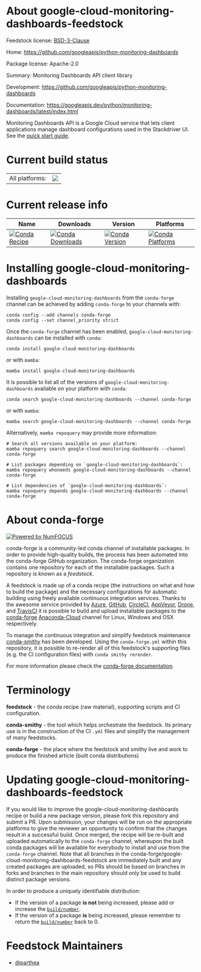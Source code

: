 About google-cloud-monitoring-dashboards-feedstock
==================================================

Feedstock license: [BSD-3-Clause](https://github.com/conda-forge/google-cloud-monitoring-dashboards-feedstock/blob/main/LICENSE.txt)

Home: https://github.com/googleapis/python-monitoring-dashboards

Package license: Apache-2.0

Summary: Monitoring Dashboards API client library

Development: https://github.com/googleapis/python-monitoring-dashboards

Documentation: https://googleapis.dev/python/monitoring-dashboards/latest/index.html

Monitoring Dashboards API is a Google Cloud service that lets client applications manage dashboard configurations used in the Stackdriver UI.
See the [quick start guide](https://googleapis.dev/python/monitoring-dashboards/latest/index.html#quick-start).

Current build status
====================


<table><tr><td>All platforms:</td>
    <td>
      <a href="https://dev.azure.com/conda-forge/feedstock-builds/_build/latest?definitionId=9657&branchName=main">
        <img src="https://dev.azure.com/conda-forge/feedstock-builds/_apis/build/status/google-cloud-monitoring-dashboards-feedstock?branchName=main">
      </a>
    </td>
  </tr>
</table>

Current release info
====================

| Name | Downloads | Version | Platforms |
| --- | --- | --- | --- |
| [![Conda Recipe](https://img.shields.io/badge/recipe-google--cloud--monitoring--dashboards-green.svg)](https://anaconda.org/conda-forge/google-cloud-monitoring-dashboards) | [![Conda Downloads](https://img.shields.io/conda/dn/conda-forge/google-cloud-monitoring-dashboards.svg)](https://anaconda.org/conda-forge/google-cloud-monitoring-dashboards) | [![Conda Version](https://img.shields.io/conda/vn/conda-forge/google-cloud-monitoring-dashboards.svg)](https://anaconda.org/conda-forge/google-cloud-monitoring-dashboards) | [![Conda Platforms](https://img.shields.io/conda/pn/conda-forge/google-cloud-monitoring-dashboards.svg)](https://anaconda.org/conda-forge/google-cloud-monitoring-dashboards) |

Installing google-cloud-monitoring-dashboards
=============================================

Installing `google-cloud-monitoring-dashboards` from the `conda-forge` channel can be achieved by adding `conda-forge` to your channels with:

```
conda config --add channels conda-forge
conda config --set channel_priority strict
```

Once the `conda-forge` channel has been enabled, `google-cloud-monitoring-dashboards` can be installed with `conda`:

```
conda install google-cloud-monitoring-dashboards
```

or with `mamba`:

```
mamba install google-cloud-monitoring-dashboards
```

It is possible to list all of the versions of `google-cloud-monitoring-dashboards` available on your platform with `conda`:

```
conda search google-cloud-monitoring-dashboards --channel conda-forge
```

or with `mamba`:

```
mamba search google-cloud-monitoring-dashboards --channel conda-forge
```

Alternatively, `mamba repoquery` may provide more information:

```
# Search all versions available on your platform:
mamba repoquery search google-cloud-monitoring-dashboards --channel conda-forge

# List packages depending on `google-cloud-monitoring-dashboards`:
mamba repoquery whoneeds google-cloud-monitoring-dashboards --channel conda-forge

# List dependencies of `google-cloud-monitoring-dashboards`:
mamba repoquery depends google-cloud-monitoring-dashboards --channel conda-forge
```


About conda-forge
=================

[![Powered by
NumFOCUS](https://img.shields.io/badge/powered%20by-NumFOCUS-orange.svg?style=flat&colorA=E1523D&colorB=007D8A)](https://numfocus.org)

conda-forge is a community-led conda channel of installable packages.
In order to provide high-quality builds, the process has been automated into the
conda-forge GitHub organization. The conda-forge organization contains one repository
for each of the installable packages. Such a repository is known as a *feedstock*.

A feedstock is made up of a conda recipe (the instructions on what and how to build
the package) and the necessary configurations for automatic building using freely
available continuous integration services. Thanks to the awesome service provided by
[Azure](https://azure.microsoft.com/en-us/services/devops/), [GitHub](https://github.com/),
[CircleCI](https://circleci.com/), [AppVeyor](https://www.appveyor.com/),
[Drone](https://cloud.drone.io/welcome), and [TravisCI](https://travis-ci.com/)
it is possible to build and upload installable packages to the
[conda-forge](https://anaconda.org/conda-forge) [Anaconda-Cloud](https://anaconda.org/)
channel for Linux, Windows and OSX respectively.

To manage the continuous integration and simplify feedstock maintenance
[conda-smithy](https://github.com/conda-forge/conda-smithy) has been developed.
Using the ``conda-forge.yml`` within this repository, it is possible to re-render all of
this feedstock's supporting files (e.g. the CI configuration files) with ``conda smithy rerender``.

For more information please check the [conda-forge documentation](https://conda-forge.org/docs/).

Terminology
===========

**feedstock** - the conda recipe (raw material), supporting scripts and CI configuration.

**conda-smithy** - the tool which helps orchestrate the feedstock.
                   Its primary use is in the construction of the CI ``.yml`` files
                   and simplify the management of *many* feedstocks.

**conda-forge** - the place where the feedstock and smithy live and work to
                  produce the finished article (built conda distributions)


Updating google-cloud-monitoring-dashboards-feedstock
=====================================================

If you would like to improve the google-cloud-monitoring-dashboards recipe or build a new
package version, please fork this repository and submit a PR. Upon submission,
your changes will be run on the appropriate platforms to give the reviewer an
opportunity to confirm that the changes result in a successful build. Once
merged, the recipe will be re-built and uploaded automatically to the
`conda-forge` channel, whereupon the built conda packages will be available for
everybody to install and use from the `conda-forge` channel.
Note that all branches in the conda-forge/google-cloud-monitoring-dashboards-feedstock are
immediately built and any created packages are uploaded, so PRs should be based
on branches in forks and branches in the main repository should only be used to
build distinct package versions.

In order to produce a uniquely identifiable distribution:
 * If the version of a package **is not** being increased, please add or increase
   the [``build/number``](https://docs.conda.io/projects/conda-build/en/latest/resources/define-metadata.html#build-number-and-string).
 * If the version of a package **is** being increased, please remember to return
   the [``build/number``](https://docs.conda.io/projects/conda-build/en/latest/resources/define-metadata.html#build-number-and-string)
   back to 0.

Feedstock Maintainers
=====================

* [@parthea](https://github.com/parthea/)


